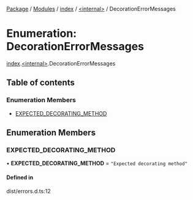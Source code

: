 [Package](../README.md) / [Modules](../modules.md) / [index](../modules/index.md) / [\<internal\>](../modules/index._internal_.md) / DecorationErrorMessages

# Enumeration: DecorationErrorMessages

[index](../modules/index.md).[\<internal\>](../modules/index._internal_.md).DecorationErrorMessages

## Table of contents

### Enumeration Members

- [EXPECTED\_DECORATING\_METHOD](index._internal_.DecorationErrorMessages.md#expected_decorating_method)

## Enumeration Members

### EXPECTED\_DECORATING\_METHOD

• **EXPECTED\_DECORATING\_METHOD** = ``"Expected decorating method"``

#### Defined in

dist/errors.d.ts:12
